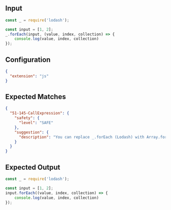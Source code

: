 
## Input
```javascript input
const _ = require('lodash');

const input = [1, 2];
_.forEach(input, (value, index, collection) => {
    console.log(value, index, collection)
});
```

## Configuration
```json configuration
{
  "extension": "js"
}
```

## Expected Matches
```json expected matches
{
  "51-145-CallExpression": {
    "safety": {
      "level": "SAFE"
    },
    "suggestion": {
      "description": "You can replace _.forEach (Lodash) with Array.forEach."
    }
  }
}
```

## Expected Output
```javascript expected output
const _ = require('lodash');

const input = [1, 2];
input.forEach((value, index, collection) => {
    console.log(value, index, collection)
});
```
